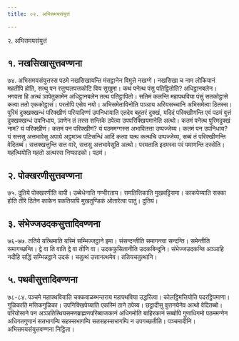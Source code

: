 ```yaml
---
title: ०२. अभिसमयसंयुत्तं

---
```

२. अभिसमयसंयुत्तं  


## १. नखसिखासुत्तवण्णना

७४. अभिसमयसंयुत्तस्स पठमे नखसिखायन्ति मंसट्ठानेन विमुत्ते नखग्गे। नखसिखा च नाम लोकियानं महतीपि होति, सत्थु पन रत्तुप्पलपत्तकोटि विय सुखुमा। कथं पनेत्थ पंसु पतिट्ठितोति? अधिट्ठानबलेन। भगवता हि अत्थं ञापेतुकामेन अधिट्ठानबलेन तत्थ पतिट्ठापितो। सतिमं कलन्ति महापथविया पंसुं सतकोट्ठासे कत्वा ततो एककोट्ठासं। परतोपि एसेव नयो। अभिसमेताविनोति पञ्ञाय अरियसच्चानि अभिसमेत्वा ठितस्स। पुरिमं दुक्खक्खन्धं परिक्खीणं परियादिण्णं उपनिधायाति एतदेव बहुतरं दुक्खं, यदिदं परिक्खीणन्ति एवं पठमं वुत्तं दुक्खक्खन्धं उपनिधाय, ञाणेन तं तस्स सन्तिके ठपेत्वा उपपरिक्खियमानेति अत्थो। कतमं पनेत्थ पुरिमदुक्खं नाम? यं परिक्खीणं। कतमं पन परिक्खीणं? यं पठममग्गस्स अभावितत्ता उप्पज्जेय्य। कतमं पन उपनिधाय? यं सत्तसु अत्तभावेसु अपाये अट्ठमञ्च पटिसन्धिं आदिं कत्वा यत्थ कत्थचि उप्पज्जेय्य, सब्बं तं परिक्खीणन्ति वेदितब्बं। सत्तक्खत्तुन्ति सत्त वारे, सत्तसु अत्तभावेसूति अत्थो। परमताति इदमस्स परं पमाणन्ति दस्सेति। महत्थियोति महतो अत्थस्स निप्फादको। पठमं।  


## २. पोक्खरणीसुत्तवण्णना

७५. दुतिये पोक्खरणीति वापी। उब्बेधेनाति गम्भीरताय। समतित्तिकाति मुखवट्टिसमा। काकपेय्याति सक्का होति तीरे ठितेन काकेन पकतियापि मुखतुण्डिकं ओतारेत्वा पातुं। दुतियं।  


## ३. संभेज्जउदकसुत्तादिवण्णना

७६-७७. ततिये यत्थिमाति यस्मिं सम्भिज्जट्ठाने इमा। संसन्दन्तीति समागन्त्वा सन्दन्ति। समेन्तीति समागच्छन्ति। द्वे वा ति वाति द्वे वा तीणि वा। उदकफुसितानीति उदकबिन्दूनि। संभेज्जउदकन्ति अञ्ञाहि नदीहि सद्धिं सम्भिन्नट्ठाने उदकं। चतुत्थं उत्तानत्थमेव। ततियचतुत्थानि।  


## ५. पथवीसुत्तादिवण्णना

७८-८४. पञ्चमे महापथवियाति चक्कवाळब्भन्तराय महापथविया उद्धरित्वा। कोलट्ठिमत्तियोति पदरट्ठिपमाणा। गुळिकाति मत्तिकगुळिका। उपनिक्खिपेय्याति एकस्मिं ठाने ठपेय्य। छट्ठादीसु वुत्तनयेनेव अत्थो वेदितब्बो। परियोसाने पन अञ्ञतित्थियसमणब्राह्मणपरिब्बाजकानं अधिगमोति बाहिरकानं सब्बोपि गुणाधिगमो पठममग्गेन अधिगतगुणानं सतभागम्पि सहस्सभागम्पि सतसहस्सभागम्पि न उपगच्छतीति। पञ्चमादीनि।  
अभिसमयसंयुत्तवण्णना निट्ठिता।  